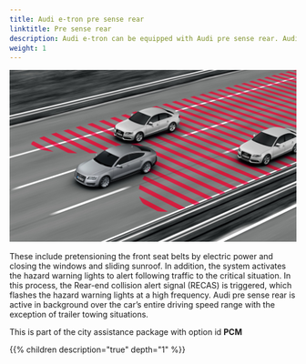 ```yaml
---
title: Audi e-tron pre sense rear
linktitle: Pre sense rear
description: Audi e-tron can be equipped with Audi pre sense rear. Audi pre sense rear uses radar sensors in the rear bumper to detect an impending rear-end collision, and it initiates preventive safety measures. 
weight: 1
---
```


![Audi pre sense rear](audipresenserear.jpg "Audi pre sense rear")

These include pretensioning the front seat belts by electric power and closing the windows and sliding sunroof. In addition, the system activates the hazard warning lights to alert following traffic to the critical situation. In this process, the Rear-end collision alert signal (RECAS) is triggered, which flashes the hazard warning lights at a high frequency. Audi pre sense rear is active in background over the car’s entire driving speed range with the exception of trailer towing situations.

This is part of the city assistance package with option id **PCM**


{{% children description="true" depth="1" %}}
